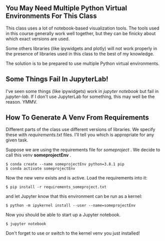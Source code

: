 ## You May Need Multiple Python Virtual Environments For This Class ##

This class uses a lot of notebook-based visualization tools.  The
tools used in this course generally work well together, but they can
be finicky about which exact versions are used.

Some others libraries (like ipywidgets and plotly) will not work
properly in the presence of libraries used in this class to the best
of my knowledge.

The solution is to be prepared to use multiple Python virtual environments.




## Some Things Fail In JupyterLab!

I've seen some things (like ipywidgets) work in *jupyter notebook* but
fail in *jupyter-lab*.  If I don't use JupyterLab for something, this may
well be the reason.  YMMV.



## How To Generate A Venv From Requirements

Different parts of the class use different versions of libraries.
We specify these with *requirements.txt* files.  I'll tell you which is
appropriate for any given task.

Suppose we are using the requirements file for *someproject* .  We decide to
call this venv **someprojectEnv** .
```
$ conda create --name someprojectEnv python=3.8.1 pip
$ conda activate someprojectEnv
```


Now the new venv exists and is active.  Load the requirements into it:
```
$ pip install -r requirements_someproject.txt
```
and let Jupyter know that this environment can be run as a kernel:
```
$ python -m ipykernel install --user --name=someprojectEnv
```


Now you should be able to start up a Jupyter notebook.
```
$ jupyter notebook
```
Don't forget to use or switch to the kernel venv you just installed!